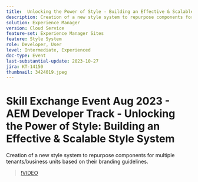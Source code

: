 ```yaml
---
title:  Unlocking the Power of Style - Building an Effective & Scalable Style System
description: Creation of a new style system to repurpose components for multiple tenants/business units based on their branding guidelines.
solution: Experience Manager
version: Cloud Service
feature-set: Experience Manager Sites
feature: Style System
role: Developer, User
level: Intermediate, Experienced
doc-type: Event
last-substantial-update: 2023-10-27
jira: KT-14150
thumbnail: 3424019.jpeg
---
```


# Skill Exchange Event Aug 2023 - AEM Developer Track - Unlocking the Power of Style: Building an Effective & Scalable Style System

Creation of a new style system to repurpose components for multiple tenants/business units based on their branding guidelines.

>[!VIDEO](https://video.tv.adobe.com/v/3424019/?learn=on)
